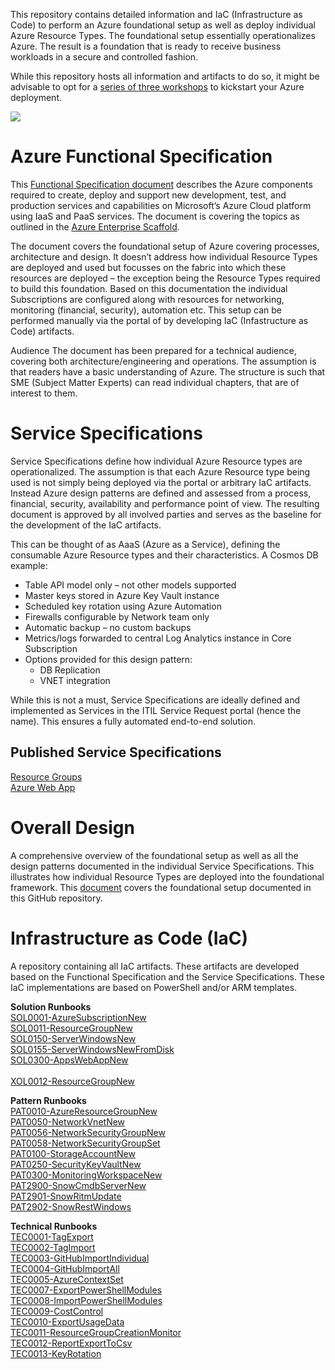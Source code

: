 This repository contains detailed information and IaC (Infrastructure as Code) to perform an Azure foundational setup as well as deploy individual Azure Resource Types. The foundational setup essentially operationalizes Azure. The result is a foundation that is ready to receive business workloads in a secure and controlled fashion. 

While this repository hosts all information and artifacts to do so, it might be advisable to opt for a [series of three workshops](Workshops) to kickstart your Azure deployment.  

![](https://github.com/fbodmer/AzureGovernance/wiki/Home.png)

# Azure Functional Specification
This [Functional Specification document](Azure-Functional-Specification.docx) describes the Azure components required to create, deploy and support new development, test, and production services and capabilities on Microsoft’s Azure Cloud platform using IaaS and PaaS services. The document is covering the topics as outlined in the [Azure Enterprise Scaffold](https://docs.microsoft.com/en-us/azure/architecture/cloud-adoption/appendix/azure-scaffold). 

The document covers the foundational setup of Azure covering processes, architecture and design. It doesn’t address how individual Resource Types are deployed and used but focusses on the fabric into which these resources are deployed – the exception being the Resource Types required to build this foundation. 
Based on this documentation the individual Subscriptions are configured along with resources for networking, monitoring (financial, security), automation etc. This setup can be performed manually via the portal of by developing IaC (Infastructure as Code) artifacts. 

 
Audience
The document has been prepared for a technical audience, covering both architecture/engineering and operations. The assumption is that readers have a basic understanding of Azure.
The structure is such that SME (Subject Matter Experts) can read individual chapters, that are of interest to them.


# Service Specifications
Service Specifications define how individual Azure Resource types are operationalized. The assumption is that each Azure Resource type being used is not simply being deployed via the portal or arbitrary IaC artifacts. Instead Azure design patterns are defined and assessed from a process, financial, security, availability and performance point of view. The resulting document is approved by all involved parties and serves as the baseline for the development of the IaC artifacts.
 
This can be thought of as AaaS (Azure as a Service), defining the consumable Azure Resource types and their characteristics. A Cosmos DB example:
* Table API model only – not other models supported
* Master keys stored in Azure Key Vault instance
* Scheduled key rotation using Azure Automation
* Firewalls configurable by Network team only
* Automatic backup – no custom backups
* Metrics/logs forwarded to central Log Analytics instance in Core Subscription
* Options provided for this design pattern:
  - DB Replication
  - VNET integration

While this is not a must, Service Specifications are ideally defined and implemented as Services in the ITIL Service Request portal (hence the name). This ensures a fully automated end-to-end solution. 

## Published Service Specifications
[Resource Groups](Resource-Groups)<br/>
[Azure Web App](Azure-Web-App)<br/>

# Overall Design
A comprehensive overview of the foundational setup as well as all the design patterns documented in the individual Service Specifications. This illustrates how individual Resource Types are deployed into the foundational framework. This [document](Azure-Overall-Design.vsdx) covers the foundational setup documented in this GitHub repository.


# Infrastructure as Code (IaC)
A repository containing all IaC artifacts. These artifacts are developed based on the Functional Specification and the Service Specifications. These IaC implementations are based on PowerShell and/or ARM templates.  

**Solution Runbooks**<br/>
[SOL0001-AzureSubscriptionNew](SOL0001)<br/>
[SOL0011-ResourceGroupNew](SOL0011)<br/>
[SOL0150-ServerWindowsNew](SOL0150)<br/>
[SOL0155-ServerWindowsNewFromDisk](SOL0155)<br/>
[SOL0300-AppsWebAppNew](SOL0300)<br/><br/>
[XOL0012-ResourceGroupNew](XOL0012)<br/>

**Pattern Runbooks**<br/>
[PAT0010-AzureResourceGroupNew](PAT0010)<br/>
[PAT0050-NetworkVnetNew](PAT0050)<br/>
[PAT0056-NetworkSecurityGroupNew](PAT0056)<br/>
[PAT0058-NetworkSecurityGroupSet](PAT0058)<br/>
[PAT0100-StorageAccountNew](PAT0100)<br/>
[PAT0250-SecurityKeyVaultNew](PAT0250)<br/>
[PAT0300-MonitoringWorkspaceNew](PAT0300)<br/>
[PAT2900-SnowCmdbServerNew](PAT2900)<br/>
[PAT2901-SnowRitmUpdate](PAT2901)<br/>
[PAT2902-SnowRestWindows](PAT2902)<br/>

**Technical Runbooks**<br/>
[TEC0001-TagExport](TEC0001)<br/>
[TEC0002-TagImport](TEC0002)<br/>
[TEC0003-GitHubImportIndividual](TEC0003)<br/>
[TEC0004-GitHubImportAll](TEC0004)<br/>
[TEC0005-AzureContextSet](TEC0005)<br/>
[TEC0007-ExportPowerShellModules](TEC0007)<br/>
[TEC0008-ImportPowerShellModules](TEC0008)<br/>
[TEC0009-CostControl](TEC0009)<br/>
[TEC0010-ExportUsageData](TEC0010)<br/>
[TEC0011-ResourceGroupCreationMonitor](TEC0011)<br/>
[TEC0012-ReportExportToCsv](TEC0012)<br/>
[TEC0013-KeyRotation](TEC0013)<br/>



